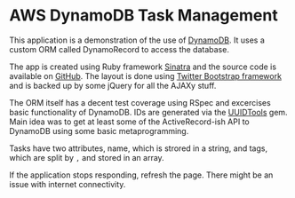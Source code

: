 # AWS DynamoDB Task Management

This application is a demonstration of the use of [DynamoDB](http://aws.typepad.com/aws/2012/01/amazon-dynamodb-internet-scale-data-storage-the-nosql-way.html). It uses a custom ORM called DynamoRecord to access the database.

The app is created using Ruby framework [Sinatra](http://sinatrarb.com) and the source code is available on [GitHub](https://github.com/darthdeus/dynamorecord). The layout is done using [Twitter Bootstrap framework](http://twitter.github.com/bootstrap) and is backed up by some jQuery for all the AJAXy stuff.

The ORM itself has a decent test coverage using RSpec and excercises basic functionality of DynamoDB. IDs are generated via the [UUIDTools](https://github.com/sporkmonger/uuidtools/tree/) gem. Main idea was to get at least some of the ActiveRecord-ish API to DynamoDB using some basic metaprogramming.

Tasks have two attributes, name, which is strored in a string, and tags, which are split by `,` and stored in an array.

If the application stops responding, refresh the page. There might be an issue with internet connectivity.
